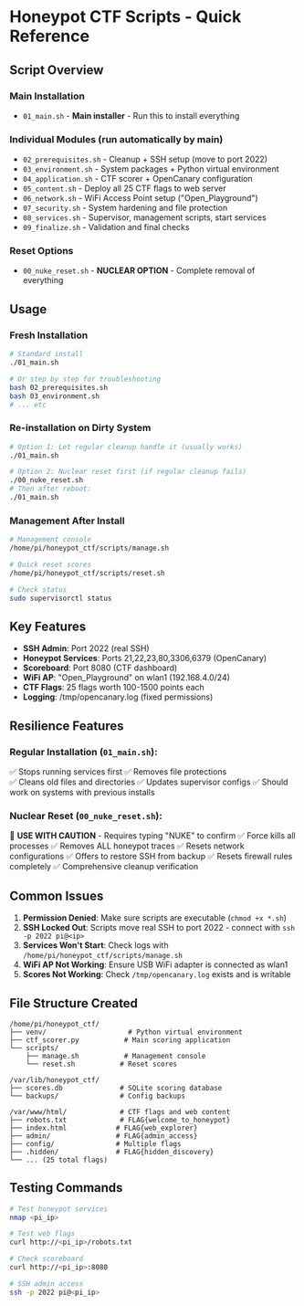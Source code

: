 # Honeypot CTF Scripts - Quick Reference

## Script Overview

### Main Installation
- `01_main.sh` - **Main installer** - Run this to install everything

### Individual Modules (run automatically by main)
- `02_prerequisites.sh` - Cleanup + SSH setup (move to port 2022)
- `03_environment.sh` - System packages + Python virtual environment  
- `04_application.sh` - CTF scorer + OpenCanary configuration
- `05_content.sh` - Deploy all 25 CTF flags to web server
- `06_network.sh` - WiFi Access Point setup ("Open_Playground")
- `07_security.sh` - System hardening and file protection
- `08_services.sh` - Supervisor, management scripts, start services
- `09_finalize.sh` - Validation and final checks

### Reset Options
- `00_nuke_reset.sh` - **NUCLEAR OPTION** - Complete removal of everything

## Usage

### Fresh Installation
```bash
# Standard install
./01_main.sh

# Or step by step for troubleshooting
bash 02_prerequisites.sh
bash 03_environment.sh
# ... etc
```

### Re-installation on Dirty System
```bash
# Option 1: Let regular cleanup handle it (usually works)
./01_main.sh

# Option 2: Nuclear reset first (if regular cleanup fails)
./00_nuke_reset.sh
# Then after reboot:
./01_main.sh
```

### Management After Install
```bash
# Management console
/home/pi/honeypot_ctf/scripts/manage.sh

# Quick reset scores
/home/pi/honeypot_ctf/scripts/reset.sh

# Check status
sudo supervisorctl status
```

## Key Features

- **SSH Admin**: Port 2022 (real SSH)
- **Honeypot Services**: Ports 21,22,23,80,3306,6379 (OpenCanary)
- **Scoreboard**: Port 8080 (CTF dashboard)
- **WiFi AP**: "Open_Playground" on wlan1 (192.168.4.0/24)
- **CTF Flags**: 25 flags worth 100-1500 points each
- **Logging**: /tmp/opencanary.log (fixed permissions)

## Resilience Features

### Regular Installation (`01_main.sh`):
✅ Stops running services first
✅ Removes file protections  
✅ Cleans old files and directories
✅ Updates supervisor configs
✅ Should work on systems with previous installs

### Nuclear Reset (`00_nuke_reset.sh`):
🚨 **USE WITH CAUTION** - Requires typing "NUKE" to confirm
✅ Force kills all processes
✅ Removes ALL honeypot traces
✅ Resets network configurations
✅ Offers to restore SSH from backup
✅ Resets firewall rules completely
✅ Comprehensive cleanup verification

## Common Issues

1. **Permission Denied**: Make sure scripts are executable (`chmod +x *.sh`)
2. **SSH Locked Out**: Scripts move real SSH to port 2022 - connect with `ssh -p 2022 pi@<ip>`
3. **Services Won't Start**: Check logs with `/home/pi/honeypot_ctf/scripts/manage.sh`
4. **WiFi AP Not Working**: Ensure USB WiFi adapter is connected as wlan1
5. **Scores Not Working**: Check `/tmp/opencanary.log` exists and is writable

## File Structure Created
```
/home/pi/honeypot_ctf/
├── venv/                    # Python virtual environment
├── ctf_scorer.py           # Main scoring application
└── scripts/
    ├── manage.sh           # Management console
    └── reset.sh           # Reset scores

/var/lib/honeypot_ctf/
├── scores.db              # SQLite scoring database
└── backups/               # Config backups

/var/www/html/             # CTF flags and web content
├── robots.txt             # FLAG{welcome_to_honeypot}
├── index.html            # FLAG{web_explorer}
├── admin/                # FLAG{admin_access}
├── config/               # Multiple flags
├── .hidden/              # FLAG{hidden_discovery}
└── ... (25 total flags)
```

## Testing Commands
```bash
# Test honeypot services
nmap <pi_ip>

# Test web flags  
curl http://<pi_ip>/robots.txt

# Check scoreboard
curl http://<pi_ip>:8080

# SSH admin access
ssh -p 2022 pi@<pi_ip>
```